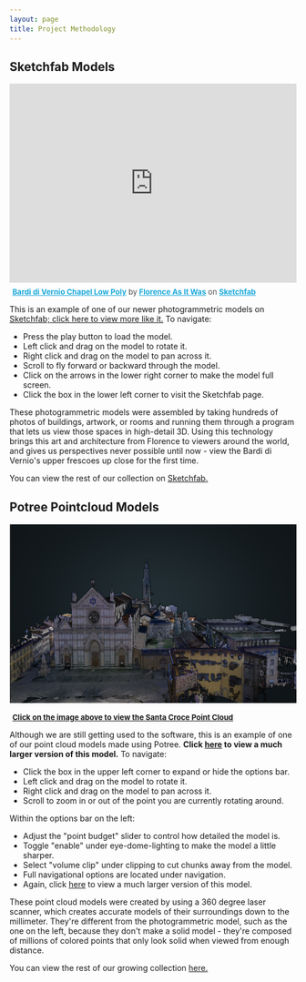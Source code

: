 ```yaml
---
layout: page
title: Project Methodology
---
```

 <section>
	<div class="encyclopedia">
		<article>
      <h2>Sketchfab Models</h2>
        <div class="sketchfab-embed-wrapper">
            <iframe title="A 3D model" width="100%" height="350" src="https://sketchfab.com/models/fa12a39bd6494f55806d143d9d594d08/embed" frameborder="0" allow="autoplay; fullscreen; vr" mozallowfullscreen="true" webkitallowfullscreen="true"></iframe>

<p style="font-size: 13px; font-weight: normal; margin: 5px; color: #4A4A4A;">
            <a href="https://sketchfab.com/3d-models/bardi-di-vernio-chapel-low-poly-fa12a39bd6494f55806d143d9d594d08?utm_medium=embed&amp;utm_source=website&amp;utm_campaign=share-popup" target="blank" style="font-weight: bold; color: #1CAAD9;">Bardi di Vernio Chapel Low Poly</a>
            by <a href="https://sketchfab.com/FLAW?utm_medium=embed&amp;utm_source=website&amp;utm_campaign=share-popup" target="blank" style="font-weight: bold; color: #1CAAD9;">Florence As It Was</a>
            on <a href="https://sketchfab.com?utm_medium=embed&amp;utm_source=website&amp;utm_campaign=share-popup" target="blank" style="font-weight: bold; color: #1CAAD9;">Sketchfab</a>
        </p>
        </div>
			<p>This is an example of one of our newer photogrammetric models on <a href="https://sketchfab.com/FLAW?utm_medium=embed&amp;utm_source=website&amp;utm_campaign=share-popup" target="blank">Sketchfab; click here to view more like it.</a> To navigate:</p>
			<ul>
				<li>Press the play button to load the model.</li>
				<li>Left click and drag on the model to rotate it.</li>
				<li>Right click and drag on the model to pan across it.</li>
				<li>Scroll to fly forward or backward through the model.</li>
				<li>Click on the arrows in the lower right corner to make the model full screen.</li>
				<li>Click the box in the lower left corner to visit the Sketchfab page.</li>
			</ul>
			<p>These photogrammetric models were assembled by taking hundreds of photos of buildings, artwork, or rooms and running them through a program that lets us view those spaces in high-detail 3D. Using this technology brings this art and architecture from Florence to viewers around the world, and gives us perspectives never possible until now - view the Bardi di Vernio's upper frescoes up close for the first time.</p>
			<p>You can view the rest of our collection on <a href="https://sketchfab.com/FLAW?utm_medium=embed&amp;utm_source=website&amp;utm_campaign=share-popup" target="blank">Sketchfab.</a></p>
		</article>
<article>
      <h2>Potree Pointcloud Models</h2>
	 <p>
  <a href="http://3d.wlu.edu/model//SCroce.html" title="Redirect to Santa Croce Model">
    <img src="/assets/images/santa-croce-3d-page.png" alt="Santa Croce Model" />
  </a>
</p>
  <p style="font-size: 13px; font-weight: normal; margin: 5px;">
              <a href="http://3d.wlu.edu/model/SCroce.html" style="font-weight: bold;">Click on the image above to view the Santa Croce Point Cloud</a>
          </p>
			<p>Although we are still getting used to the software, this is an example of one of our point cloud models made using Potree. <b>Click <a href="http://3d.wlu.edu/model/SCroce.html" target="blank">here</a> to view a much larger version of this model.</b> To navigate:</p>
			<ul>
				<li>Click the box in the upper left corner to expand or hide the options bar.</li>
				<li>Left click and drag on the model to rotate it.</li>
				<li>Right click and drag on the model to pan across it.</li>
				<li>Scroll to zoom in or out of the point you are currently rotating around.</li>
			</ul>
			<p>Within the options bar on the left:</p>
			<ul>
				<li>Adjust the "point budget" slider to control how detailed the model is.</li>
				<li>Toggle "enable" under eye-dome-lighting to make the model a little sharper.</li>
				<li>Select "volume clip" under clipping to cut chunks away from the model.</li>
				<li>Full navigational options are located under navigation.</li>
				<li>Again, click <a href="http://3d.wlu.edu/model/SCroce.html" target="blank">here</a> to view a much larger version of this model.</li>
			</ul>
			<p>These point cloud models were created by using a 360 degree laser scanner, which creates accurate models of their surroundings down to the millimeter. They're different from the photogrammetric model, such as the one on the left, because they don't make a solid model - they're composed of millions of colored points that only look solid when viewed from enough distance.</p>
			<p>You can view the rest of our growing collection <a href="http://3d.wlu.edu/model/" target="blank">here.</a></p>
</article>
  </div>
</section>
